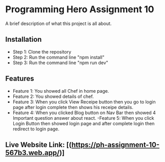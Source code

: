 # Programming Hero Assignment 10

A brief description of what this project is all about.

## Installation

- Step 1: Clone the repository
- Step 2: Run the command line "npm install"
- Step 3: Run the command line "npm run dev"

## Features

- Feature 1: You showed all Chef in home page.
- Feature 2: You showed details of chef.
- Feature 3: When you click View Receipe button then you go to login page after login complete then shows his receipe details.
- Feature 4: When you clicked Blog button on Nav Bar then showed 4 Important question answer about react.
-Feature 5: When you click Login Button then showed login page and after complete login then redirect to login page.

## Live Website Link: [(https://ph-assignment-10-567b3.web.app/)]
